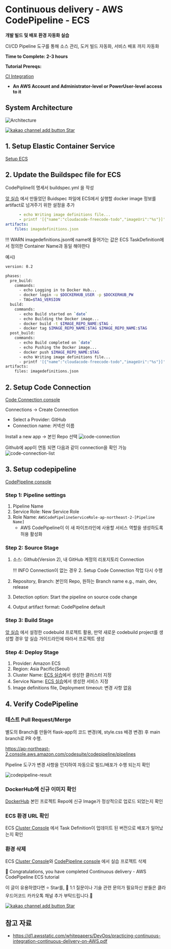 # Continuous delivery - AWS CodePipeline - ECS

**개발 빌드 및 배포 환경 자동화 실습**

CI/CD Pipeline 도구를 통해 소스 관리, 도커 빌드 자동화, 서비스 배포 까지 자동화

**Time to Complete: 2-3 hours**

**Tutorial Prereqs:**

[CI Integration](./github-aws-codebuild-dockerhub.md)

* **An AWS Account and Administrator-level or PowerUser-level access to it**

## System Architecture
![Architecture](./assets/codepipline-architecture.jpg)

<div>
<a id="channel-add-button" target="_blank" href="http://pf.kakao.com/_nxoaTs">
  <img src="../../../assets/channel_add_small.png" alt="kakao channel add button"/>
</a>
<a class="github-button" href="https://github.com/cloudacode/tutorials" data-icon="octicon-star" data-size="large" data-show-count="true" aria-label="Star cloudacode/tutorials on GitHub">Star</a>
</div>

## 1. Setup Elastic Container Service

[Setup ECS](../../cloud/aws/aws-ecs-container.md)

## 2. Update the Buildspec file for ECS

CodePipline의 명세서 buildspec.yml 을 작성

[앞 실습](./github-aws-codebuild-dockerhub.md) 에서 만들었던 Buidspec 파일에 ECS에서 실행할 docker image 정보를 artifact로 넘겨주기 위한 설정을 추가

```yaml
      - echo Writing image definitions file...
      - printf '[{"name":"cloudacode-freecode-todo","imageUri":"%s"}]' $IMAGE_REPO_NAME:$TAG > imagedefinitions.json
artifacts:
    files: imagedefinitions.json
```

!!! WARN
    imagedefinitions.json에 name에 들어가는 값은 ECS TaskDefinition에서 정의한 Container Name과 동일 해야한다

예시)
```bash
version: 0.2

phases:
  pre_build:
    commands:
      - echo Logging in to Docker Hub...
      - docker login -u $DOCKERHUB_USER -p $DOCKERHUB_PW
      - TAG=$TAG_VERSION
  build:
    commands:
      - echo Build started on `date`
      - echo Building the Docker image...
      - docker build -t $IMAGE_REPO_NAME:$TAG .
      - docker tag $IMAGE_REPO_NAME:$TAG $IMAGE_REPO_NAME:$TAG
  post_build:
    commands:
      - echo Build completed on `date`
      - echo Pushing the Docker image...
      - docker push $IMAGE_REPO_NAME:$TAG
      - echo Writing image definitions file...
      - printf '[{"name":"cloudacode-freecode-todo","imageUri":"%s"}]' $IMAGE_REPO_NAME:$TAG > imagedefinitions.json
artifacts:
    files: imagedefinitions.json
```

## 2. Setup Code Connection
[Code Connection console](https://ap-northeast-2.console.aws.amazon.com/codesuite/settings/connections)

Connections ->  Create Connection
- Select a Provider: GitHub
- Connection name: 커넥션 이름

Install a new app -> 본인 Repo 선택
![code-connection](./assets/code-connection.png)

Github에 app이 연동 되면 다음과 같이 connection을 확인 가능
![code-connection-list](./assets/code-connection-list.png)

## 3. Setup codepipeline

[CodePipeline console](https://ap-northeast-2.console.aws.amazon.com/codesuite/codepipeline/pipelines)

### Step 1: Pipeline settings
1. Pipeline Name
2. Service Role: New Service Role
3. Role Name: `AWSCodePipelineServiceRole-ap-northeast-2-[Pipeline Name]`
   - AWS CodePipeline이 이 새 파이프라인에 사용할 서비스 역할을 생성하도록 허용 활성화

### Step 2: Source Stage
1. 소스: Github(Version 2), 내 GitHub 계정의 리포지토리 Connection

    !!! INFO
        Connection이 없는 경우 2. Setup Code Connection 작업 다시 수행

2. Repository, Branch: 본인의 Repo, 원하는 Branch name e.g., main, dev, release
3. Detection option: Start the pipeline on source code change
4. Output artifact format: CodePipeline default

### Step 3: Build Stage

[앞 실습](./github-aws-codebuild-dockerhub.md)
에서 설정한 codebuild 프로젝트 활용, 만약 새로운 codebuild project를 생성할 경우 앞 실습 가이드라인에 따라서 프로젝트 생성

### Step 4: Deploy Stage
1. Provider: Amazon ECS
2. Region: Asia Pacific(Seoul)
3. Cluster Name: [ECS 실습](../../cloud/aws/aws-ecs-container.md)에서 생성한 클러스터 지정
4. Service Name: [ECS 실습](../../cloud/aws/aws-ecs-container.md)에서 생성한 서비스 지정
5. Image definitions file, Deployment timeout: 변경 사항 없음

## 4. Verify CodePipeline

### 테스트 Pull Request/Merge

별도의 Branch를 만들어 flask-app의 코드 변경(예, style.css 배경 변경) 후 main branch로 PR 수행.

https://ap-northeast-2.console.aws.amazon.com/codesuite/codepipeline/pipelines

Pipeline 도구가 변경 사항을 인지하여 자동으로 빌드/배포가 수행 되는지 확인

![codepipeline-result](./assets/codepipline-result.png)

### DockerHub에 신규 이미지 확인

[DockerHub](https://hub.docker.com/) 본인 프로젝트 Repo에 신규 Image가 정상적으로 업로드 되었는지 확인

### ECS 환경 URL 확인

ECS [Cluster Console](https://ap-northeast-2.console.aws.amazon.com/ecs/home?region=ap-northeast-2#/clusters) 에서 Task Definition이 업데이트 된 버전으로 배포가 일어났는지 확인

### 환경 삭제

ECS [Cluster Console](https://ap-northeast-2.console.aws.amazon.com/ecs/home?region=ap-northeast-2#/clusters)와 [CodePipeline console](https://ap-northeast-2.console.aws.amazon.com/codesuite/codepipeline/pipelines) 에서 실습 프로젝트 삭제

🎉 Congratulations, you have completed Continuous delivery - AWS CodePipeline ECS tutorial

이 글이 유용하였다면 ⭐ Star를, 💬 1:1 질문이나 기술 관련 문의가 필요하신 분들은 클라우드어코드 카카오톡 채널 추가 부탁드립니다.🤗

<div>
<a id="channel-add-button" target="_blank" href="http://pf.kakao.com/_nxoaTs">
  <img src="../../../assets/channel_add_small.png" alt="kakao channel add button"/>
</a>
<a class="github-button" href="https://github.com/cloudacode/tutorials" data-icon="octicon-star" data-size="large" data-show-count="true" aria-label="Star cloudacode/tutorials on GitHub">Star</a>
</div>

<script async defer src="https://buttons.github.io/buttons.js"></script>

## 참고 자료

- https://d1.awsstatic.com/whitepapers/DevOps/practicing-continuous-integration-continuous-delivery-on-AWS.pdf
